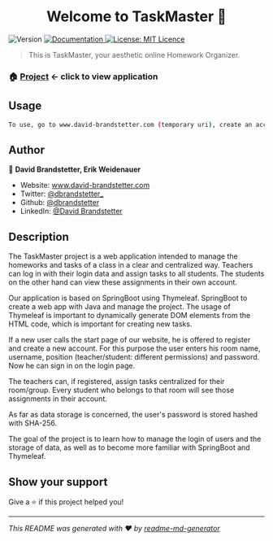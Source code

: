 <h1 align="center">Welcome to TaskMaster 👋</h1>
<p>
  <img alt="Version" src="https://img.shields.io/badge/version-1.0-blue.svg?cacheSeconds=2592000" />
  <a href="https://github.com/WeidenauerErik/Task-Master" target="_blank">
    <img alt="Documentation" src="https://img.shields.io/badge/documentation-yes-brightgreen.svg" />
  </a>
  <a href="#" target="_blank">
    <img alt="License: MIT Licence" src="https://img.shields.io/badge/License-MIT Licence-yellow.svg" />
  </a>
</p>

> This is TaskMaster, your aesthetic online Homework Organizer.

### 🏠 [Project](https://www.david-brandstetter.com) <- click to view application

## Usage

```sh
To use, go to www.david-brandstetter.com (temporary uri), create an account and organize your company and yourself.
```

## Author

👤 **David Brandstetter, Erik Weidenauer**

* Website: www.david-brandstetter.com
* Twitter: [@dbrandstetter\_](https://twitter.com/dbrandstetter\_)
* Github: [@dbrandstetter](https://github.com/dbrandstetter)
* LinkedIn: [@David Brandstetter](https://linkedin.com/in/david-brandstetter-it)

## Description

The TaskMaster project is a web application intended to manage the homeworks and tasks of a class in a clear and centralized way.
Teachers can log in with their login data and assign tasks to all students.
The students on the other hand can view these assignments in their own account.

Our application is based on SpringBoot using Thymeleaf.
SpringBoot to create a web app with Java and manage the project.
The usage of Thymeleaf is important to dynamically generate DOM elements from the HTML code, which is important for creating new tasks.

If a new user calls the start page of our website, he is offered to register and create a new account.
For this purpose the user enters his room name, username, position (teacher/student: different permissions) and password.
Now he can sign in on the login page.

The teachers can, if registered, assign tasks centralized for their room/group.
Every student who belongs to that room will see those assignments in their account.

As far as data storage is concerned, the user's password is stored hashed with SHA-256.

The goal of the project is to learn how to manage the login of users and the storage of data, as well as to become more familiar with SpringBoot and Thymeleaf.

## Show your support

Give a ⭐️ if this project helped you!

***
_This README was generated with ❤️ by [readme-md-generator](https://github.com/kefranabg/readme-md-generator)_